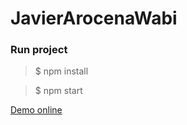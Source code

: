 # JavierArocenaWabi

### Run project

> $ npm install

> $ npm start

[Demo online](https://javierarocena-wabi.web.app)
